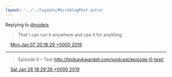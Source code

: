 ```yaml
---
layout: '../../layouts/MicroblogPost.astro'
---
```


Replying to [@nodejs](https://twitter.com/nodejs/status/1081319241934991360)

> That I can run it anywhere and use it for anything.

<img src="/media/tweet.ico" width="12" /> [Mon Jan 07 20:18:29 +0000 2019](https://twitter.com/lindsaykwardell/status/1082370909820805120)

----

> Episode 0 – Test http://lindsaykwardell.com/podcast/episode-0-test/

<img src="/media/tweet.ico" width="12" /> [Sat Jan 26 18:29:28 +0000 2019](https://twitter.com/lindsaykwardell/status/1089228844236750848)